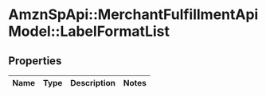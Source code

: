 # AmznSpApi::MerchantFulfillmentApiModel::LabelFormatList

## Properties
Name | Type | Description | Notes
------------ | ------------- | ------------- | -------------

